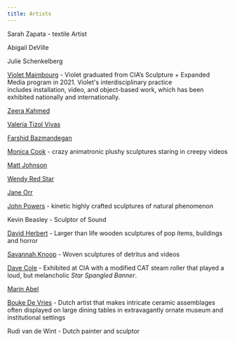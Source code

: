 ```yaml
---
title: Artists
---
```


Sarah Zapata - textile Artist

Abigail DeVille

Julie Schenkelberg

[Violet Maimbourg](http://www.violetmaimbourg.com/) - Violet graduated from CIA’s Sculpture + Expanded Media program in 2021. Violet's interdisciplinary practice includes installation, video, and object-based work, which has been exhibited nationally and internationally.

[Zeera Kahmed](https://zeerakahmed.squarespace.com/)

[Valeria Tizol Vivas](https://www.valeriatizolvivas.com/)

[Farshid Bazmandegan](https://farshidbazmandegan.com/Home)

[Monica Cook](http://www.monicacookart.com/) - crazy animatronic plushy sculptures staring in creepy videos

[Matt Johnson](https://www.mattjohnson.la/)

[Wendy Red Star](https://www.wendyredstar.com/)

[Jane Orr](http://www.janeorr.com/)

[John Powers](http://johnpowers.us/) - kinetic highly crafted sculptures of natural phenomenon

Kevin Beasley - Sculptor of Sound

[David Herbert](http://www.davidherbert.com/) - Larger than life wooden sculptures of pop items, buildings and horror

[Savannah Knoop](https://www.savannahknoop.net/) - Woven sculptures of detritus and videos

[Dave Cole](http://davecoledavecole.com/) - Exhibited at CIA with a modified CAT steam roller that played a loud, but melancholic _Star Spangled Banner_.

[Marin Abel](http://www.marinabell.org/marinabell/lines_of_flight.html)

[Bouke De Vries](https://boukedevries.com/) - Dutch artist that makes intricate ceramic assemblages often displayed on large dining tables in extravagantly ornate museum and institutional settings

Rudi van de Wint - Dutch painter and sculptor
